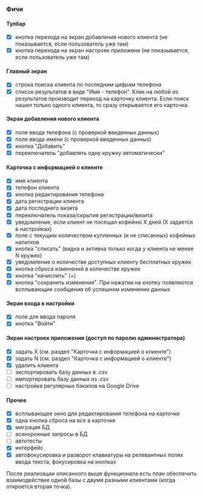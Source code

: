 ### Фичи
#### Тулбар
- [x] кнопка перехода на экран добавления нового клиента (не показывается, если пользователь уже там)
- [x] кнопка перехода на экран настроек приложени (не показывается, если пользователь уже там)
#### Главный экран
- [x] строка поиска клиента по последним цифрам телефона
- [x] список результатов в виде "Имя - телефон". Клик на любой из результатов производит переход на карточку клиента. Если поиск нашел только одного клиента, то сразу открывается его карточка.
#### Экран добавления нового клиента
- [x] поле ввода телефона (с проверкой введенных данных)
- [x] поле ввода имени (с проверкой введенных данных)
- [x] кнопка "Добавить"
- [x] переключатель "добавлять одну кружку автоматически"
#### Карточка с информацией о клиенте
- [x] имя клиента
- [x] телефон клиента
- [x] кнопка редактирования телефона
- [x] дата регистрации клиента
- [x] дата последнего визита
- [x] переключатель показа/скрытия регистрации/визита 
- [x] уведомление, если клиент не посещал кофейню Х дней (Х задается в настройках)
- [x] поле с текущим количеством купленных (и не списанных) кофейных напитков
- [x] кнопка "списать" (видна и активна только когда у клиента не менее N кружек)
- [x] уведомление о количестве доступных клиенту бесплатных кружек
- [x] кнопка сброса изменений в количестве кружек
- [x] кнопка "начислить" (+)
- [x] кнопка "сохранить изменения". При нажатии на кнопку появляются всплывающие сообщения об успешном изменении данных

#### Экран входа в настройки
- [x] поле для ввода пароля
- [x] кнопка "Войти"

#### Экран настроек приложения (доступ по паролю администратора)
- [x] задать Х (см. раздел "Карточка с информацией о клиенте")
- [x] задать N (см. раздел "Карточка с информацией о клиенте")
- [x] удалить клиента
- [ ] экспортировать базу данных в .csv
- [ ] импортировать базу данных из .csv
- [ ] настройка регулярных бэкапов на Google Drive

#### Прочее
- [x] всплывающее окно для редактирования телефона на карточке
- [x] одна кнопка сброса на все в карточке 
- [x] миграция БД
- [ ] асинхронные запросы в БД
- [ ] автотесты
- [x] интерфейс
- [x] автофокусировка и разворот клавиатуры на релевантных полях ввода текста, фокусировка на кнопках

После реализации описанного выше функционала есть план обеспечить взаимодействие одной базы с двумя разными клиентами (когда откроется вторая точка).
